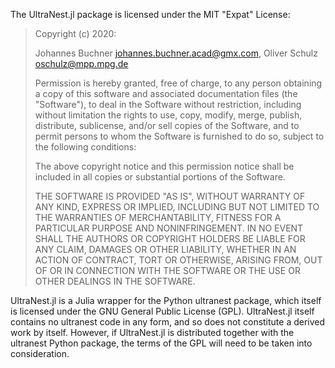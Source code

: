 The UltraNest.jl package is licensed under the MIT "Expat" License:

> Copyright (c) 2020:
>
>    Johannes Buchner <johannes.buchner.acad@gmx.com>,
>    Oliver Schulz <oschulz@mpp.mpg.de>
> 
> Permission is hereby granted, free of charge, to any person obtaining a copy
> of this software and associated documentation files (the "Software"), to deal
> in the Software without restriction, including without limitation the rights
> to use, copy, modify, merge, publish, distribute, sublicense, and/or sell
> copies of the Software, and to permit persons to whom the Software is
> furnished to do so, subject to the following conditions:
> 
> The above copyright notice and this permission notice shall be included in all
> copies or substantial portions of the Software.
> 
> THE SOFTWARE IS PROVIDED "AS IS", WITHOUT WARRANTY OF ANY KIND, EXPRESS OR
> IMPLIED, INCLUDING BUT NOT LIMITED TO THE WARRANTIES OF MERCHANTABILITY,
> FITNESS FOR A PARTICULAR PURPOSE AND NONINFRINGEMENT. IN NO EVENT SHALL THE
> AUTHORS OR COPYRIGHT HOLDERS BE LIABLE FOR ANY CLAIM, DAMAGES OR OTHER
> LIABILITY, WHETHER IN AN ACTION OF CONTRACT, TORT OR OTHERWISE, ARISING FROM,
> OUT OF OR IN CONNECTION WITH THE SOFTWARE OR THE USE OR OTHER DEALINGS IN THE
> SOFTWARE.
> 

UltraNest.jl is a Julia wrapper for the Python ultranest package, which itself
is licensed under the GNU General Public License (GPL). UltraNest.jl itself
contains no ultranest code in any form, and so does not constitute a derived
work by itself. However, if UltraNest.jl is distributed together with the
ultranest Python package, the terms of the GPL will need to be taken into
consideration.
